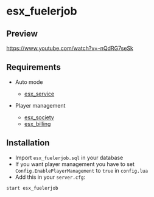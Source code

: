 # esx_fuelerjob

## Preview

https://www.youtube.com/watch?v=-nQdRG7seSk

## Requirements

* Auto mode
   - [esx_service](https://github.com/FXServer-ESX/fxserver-esx_service)

* Player management
   - [esx_society](https://github.com/ESX-Org/esx_society)
   - [esx_billing](https://github.com/FXServer-ESX/fxserver-esx_billing)

## Installation
- Import `esx_fuelerjob.sql` in your database
- If you want player management you have to set `Config.EnablePlayerManagement` to `true` in `config.lua`
- Add this in your `server.cfg`:

```
start esx_fuelerjob
```

